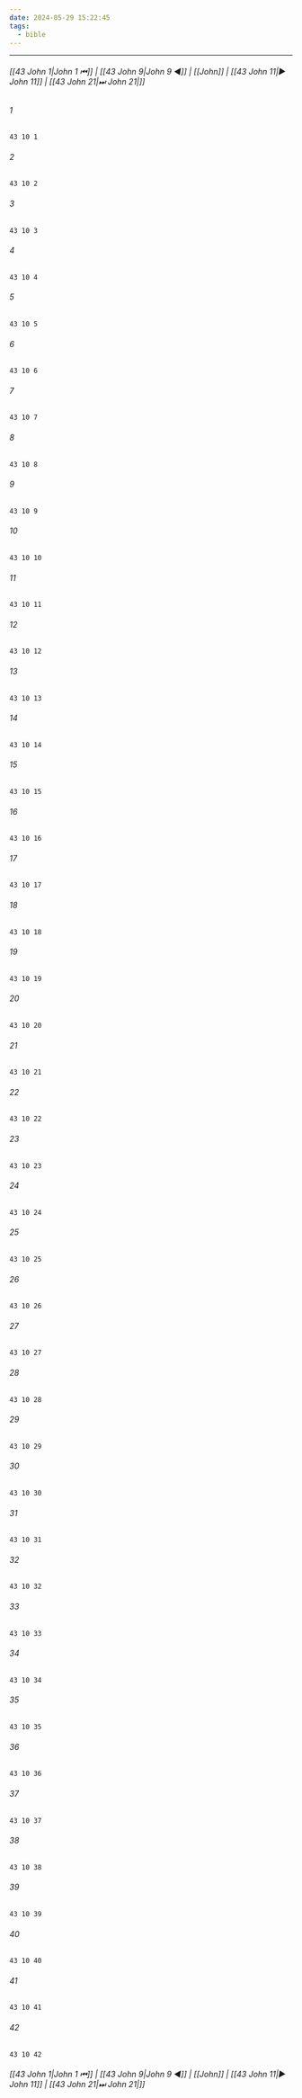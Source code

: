 ```yaml
---
date: 2024-05-29 15:22:45
tags:
  - bible
---
```

___

###### [[43 John 1|John 1 ⏮]] | [[43 John 9|John 9 ◀]] | [[John]] | [[43 John 11|▶ John 11]] | [[43 John 21|⏭ John 21|]]

###### 1
``` verse
43 10 1 
```
###### 2
``` verse
43 10 2 
```
###### 3
``` verse
43 10 3 
```
###### 4
``` verse
43 10 4 
```
###### 5
``` verse
43 10 5 
```
###### 6
``` verse
43 10 6 
```
###### 7
``` verse
43 10 7 
```
###### 8
``` verse
43 10 8 
```
###### 9
``` verse
43 10 9 
```
###### 10
``` verse
43 10 10 
```
###### 11
``` verse
43 10 11 
```
###### 12
``` verse
43 10 12 
```
###### 13
``` verse
43 10 13 
```
###### 14
``` verse
43 10 14 
```
###### 15
``` verse
43 10 15 
```
###### 16
``` verse
43 10 16 
```
###### 17
``` verse
43 10 17 
```
###### 18
``` verse
43 10 18 
```
###### 19
``` verse
43 10 19 
```
###### 20
``` verse
43 10 20 
```
###### 21
``` verse
43 10 21 
```
###### 22
``` verse
43 10 22 
```
###### 23
``` verse
43 10 23 
```
###### 24
``` verse
43 10 24 
```
###### 25
``` verse
43 10 25 
```
###### 26
``` verse
43 10 26 
```
###### 27
``` verse
43 10 27 
```
###### 28
``` verse
43 10 28 
```
###### 29
``` verse
43 10 29 
```
###### 30
``` verse
43 10 30 
```
###### 31
``` verse
43 10 31 
```
###### 32
``` verse
43 10 32 
```
###### 33
``` verse
43 10 33 
```
###### 34
``` verse
43 10 34 
```
###### 35
``` verse
43 10 35 
```
###### 36
``` verse
43 10 36 
```
###### 37
``` verse
43 10 37 
```
###### 38
``` verse
43 10 38 
```
###### 39
``` verse
43 10 39 
```
###### 40
``` verse
43 10 40 
```
###### 41
``` verse
43 10 41 
```
###### 42
``` verse
43 10 42 
```

###### [[43 John 1|John 1 ⏮]] | [[43 John 9|John 9 ◀]] | [[John]] | [[43 John 11|▶ John 11]] | [[43 John 21|⏭ John 21|]]

